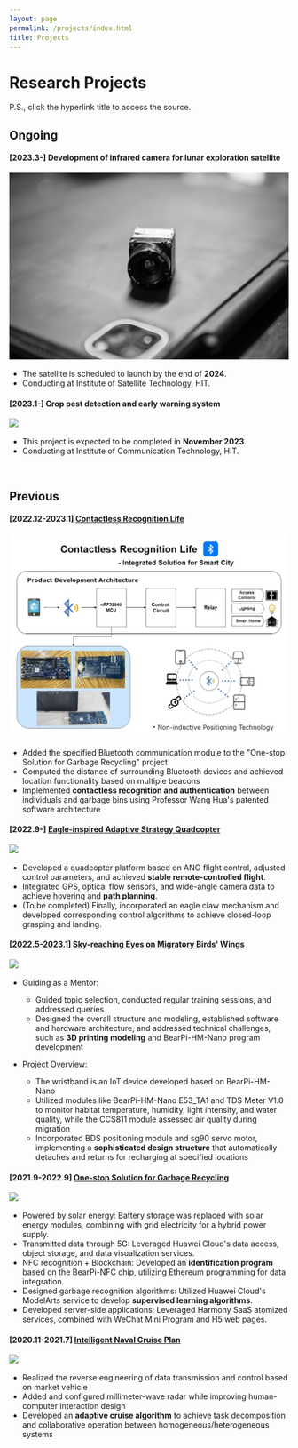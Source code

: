 ```yaml
---
layout: page
permalink: /projects/index.html
title: Projects
---
```


# Research Projects

P.S., click the hyperlink title to access the source.<br>



## Ongoing

#### **[2023.3-] Development of infrared camera for lunar exploration satellite**

<img src="https://github.com/JinDucheng/JinDucheng.github.io/raw/master/src/images/FLIR-camera.jpg">

- The satellite is scheduled to launch by the end of **2024**.
- Conducting at Institute of Satellite Technology, HIT.

#### **[2023.1-] Crop pest detection and early warning system**

<img src="https://github.com/JinDucheng/JinDucheng.github.io/raw/master/src/images/Crop-pest.jpg">

- This project is expected to be completed in **November 2023**.
- Conducting at Institute of Communication Technology, HIT.

​    

## Previous

#### [2022.12-2023.1] [Contactless Recognition Life](https://github.com/JinDucheng/JinDucheng.github.io/raw/master/src/file/Contactless%20Recognition%20Life%20-%20Integrated%20Solution%20for%20Smart%20City.7z)

<img src="https://github.com/JinDucheng/JinDucheng.github.io/raw/master/src/images/Contactless.png">

- Added the specified Bluetooth communication module to the "One-stop Solution for Garbage Recycling" project
- Computed the distance of surrounding Bluetooth devices and achieved location functionality based on multiple beacons
- Implemented **contactless recognition and authentication** between individuals and garbage bins using Professor Wang Hua's patented software architecture

#### **[2022.9-] [Eagle-inspired Adaptive Strategy Quadcopter](https://github.com/JinDucheng/JinDucheng.github.io/raw/master/src/file/Eagle-inspired%20Adaptive%20Strategy%20Quadcopter.7z)**

<img src="https://github.com/JinDucheng/JinDucheng.github.io/raw/master/src/images/Quadcopter.png">

- Developed a quadcopter platform based on ANO flight control, adjusted control parameters, and achieved **stable remote-controlled flight**.
- Integrated GPS, optical flow sensors, and wide-angle camera data to achieve hovering and **path planning**.
- (To be completed) Finally, incorporated an eagle claw mechanism and developed corresponding control algorithms to achieve closed-loop grasping and landing.

#### **[2022.5-2023.1] [Sky-reaching Eyes on Migratory Birds' Wings](https://github.com/JinDucheng/JinDucheng.github.io/raw/master/src/file/Sky-reaching%20Eyes%20on%20Migratory%20Birds%E2%80%99%20Wings.7z)**

<img src="https://github.com/JinDucheng/JinDucheng.github.io/raw/master/src/images/migratory-bird.png">

- Guiding as a Mentor:
  - Guided topic selection, conducted regular training sessions, and addressed queries
  - Designed the overall structure and modeling, established software and hardware architecture, and addressed technical challenges, such as **3D printing modeling** and BearPi-HM-Nano program development

- Project Overview:
  - The wristband is an IoT device developed based on BearPi-HM-Nano
  - Utilized modules like BearPi-HM-Nano E53_TA1 and TDS Meter V1.0 to monitor habitat temperature, humidity, light intensity, and water quality, while the CCS811 module assessed air quality during migration
  - Incorporated BDS positioning module and sg90 servo motor, implementing a **sophisticated design structure** that automatically detaches and returns for recharging at specified locations

#### **[2021.9-2022.9] [One-stop Solution for Garbage Recycling](https://github.com/JinDucheng/JinDucheng.github.io/raw/master/src/file/One-stop%20Solution%20for%20Garbage%20Recycling.7z)**

<img src="https://github.com/JinDucheng/JinDucheng.github.io/raw/master/src/images/garbage-bin.png">

- Powered by solar energy: Battery storage was replaced with solar energy modules, combining with grid electricity for a hybrid power supply.
- Transmitted data through 5G: Leveraged Huawei Cloud's data access, object storage, and data visualization services.
- NFC recognition + Blockchain: Developed an **identification program** based on the BearPi-NFC chip, utilizing Ethereum programming for data integration.
- Designed garbage recognition algorithms: Utilized Huawei Cloud's ModelArts service to develop **supervised learning algorithms**.
- Developed server-side applications: Leveraged Harmony SaaS atomized services, combined with WeChat Mini Program and H5 web pages.

#### **[2020.11-2021.7] [Intelligent Naval Cruise Plan](https://github.com/JinDucheng/JinDucheng.github.io/raw/master/src/file/Intelligent%20Naval%20Cruise%20Plan.7z)**

<img src="https://github.com/JinDucheng/JinDucheng.github.io/raw/master/src/images/Cruise.png">

- Realized the reverse engineering of data transmission and control based on market vehicle
- Added and configured millimeter-wave radar while improving human-computer interaction design
- Developed an **adaptive cruise algorithm** to achieve task decomposition and collaborative operation between homogeneous/heterogeneous systems

